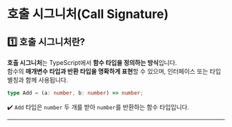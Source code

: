 # 호출 시그니처(Call Signature)
## 1️⃣ 호출 시그니처란?
**호출 시그니처**는 TypeScript에서 **함수 타입을 정의하는 방식**입니다.  
함수의 **매개변수 타입과 반환 타입을 명확하게 표현**할 수 있으며, 인터페이스 또는 타입 별칭과 함께 사용됩니다.
```ts
type Add = (a: number, b: number) => number;
```
✔️ `Add` 타입은 `number` 두 개를 받아 `number`를 반환하는 함수 타입입니다.
- - -

<br>

